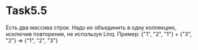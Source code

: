 # Task5.5
Есть два массива строк. Надо их объединить в одну коллекцию, исключив повторения, не используя Linq. Пример: {"1", "2", "1"} + {"3", "2"} => {"1", "2", "3"}
